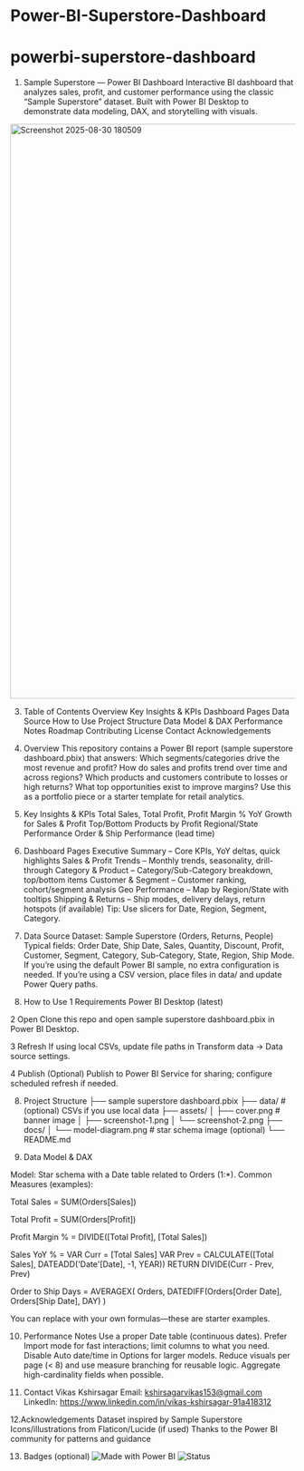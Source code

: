 # Power-BI-Superstore-Dashboard

# powerbi-superstore-dashboard

1. Sample Superstore — Power BI Dashboard
Interactive BI dashboard that analyzes sales, profit, and customer performance using the classic “Sample Superstore” dataset. Built with Power BI Desktop to demonstrate data modeling, DAX, and storytelling with visuals.

<img width="1913" height="1014" alt="Screenshot 2025-08-30 180509" src="https://github.com/user-attachments/assets/69e669ea-ec86-4036-9648-fef5d4283beb" />



3. Table of Contents
Overview
Key Insights & KPIs
Dashboard Pages
Data Source
How to Use
Project Structure
Data Model & DAX
Performance Notes
Roadmap
Contributing
License
Contact
Acknowledgements

4. Overview
This repository contains a Power BI report (sample superstore dashboard.pbix) that answers:
Which segments/categories drive the most revenue and profit?
How do sales and profits trend over time and across regions?
Which products and customers contribute to losses or high returns?
What top opportunities exist to improve margins?
Use this as a portfolio piece or a starter template for retail analytics.

5. Key Insights & KPIs
Total Sales, Total Profit, Profit Margin %
YoY Growth for Sales & Profit
Top/Bottom Products by Profit
Regional/State Performance
Order & Ship Performance (lead time)

6. Dashboard Pages
Executive Summary – Core KPIs, YoY deltas, quick highlights
Sales & Profit Trends – Monthly trends, seasonality, drill-through
Category & Product – Category/Sub-Category breakdown, top/bottom items
Customer & Segment – Customer ranking, cohort/segment analysis
Geo Performance – Map by Region/State with tooltips
Shipping & Returns – Ship modes, delivery delays, return hotspots (if available)
Tip: Use slicers for Date, Region, Segment, Category.

7. Data Source
Dataset: Sample Superstore (Orders, Returns, People)
Typical fields: Order Date, Ship Date, Sales, Quantity, Discount, Profit, Customer, Segment, Category, Sub-Category, State, Region, Ship Mode.
If you’re using the default Power BI sample, no extra configuration is needed.
If you’re using a CSV version, place files in data/ and update Power Query paths.

8. How to Use
1 Requirements
Power BI Desktop (latest)

2 Open
Clone this repo and open sample superstore dashboard.pbix in Power BI Desktop.

3 Refresh
If using local CSVs, update file paths in Transform data → Data source settings.

4 Publish (Optional)
Publish to Power BI Service for sharing; configure scheduled refresh if needed.

8. Project Structure
├── sample superstore dashboard.pbix
├── data/                     # (optional) CSVs if you use local data
├── assets/
│   ├── cover.png             # banner image
│   ├── screenshot-1.png
│   └── screenshot-2.png
├── docs/
│   └── model-diagram.png     # star schema image (optional)
└── README.md

9. Data Model & DAX

Model: Star schema with a Date table related to Orders (1:*).
Common Measures (examples):

Total Sales = SUM(Orders[Sales])

Total Profit = SUM(Orders[Profit])

Profit Margin % = DIVIDE([Total Profit], [Total Sales])

Sales YoY % = 
VAR Curr = [Total Sales]
VAR Prev = CALCULATE([Total Sales], DATEADD('Date'[Date], -1, YEAR))
RETURN DIVIDE(Curr - Prev, Prev)

Order to Ship Days =
AVERAGEX(
    Orders,
    DATEDIFF(Orders[Order Date], Orders[Ship Date], DAY)
)


You can replace with your own formulas—these are starter examples.

10. Performance Notes
Use a proper Date table (continuous dates).
Prefer Import mode for fast interactions; limit columns to what you need.
Disable Auto date/time in Options for larger models.
Reduce visuals per page (< 8) and use measure branching for reusable logic.
Aggregate high-cardinality fields when possible.

11. Contact
Vikas Kshirsagar
Email: kshirsagarvikas153@gmail.com
LinkedIn: https://www.linkedin.com/in/vikas-kshirsagar-91a418312


12.Acknowledgements
Dataset inspired by Sample Superstore
Icons/illustrations from Flaticon/Lucide (if used)
Thanks to the Power BI community for patterns and guidance

13. Badges (optional)
![Made with Power BI](https://img.shields.io/badge/Made%20with-Power%20BI-yellow)
![Status](https://img.shields.io/badge/status-active-success)
